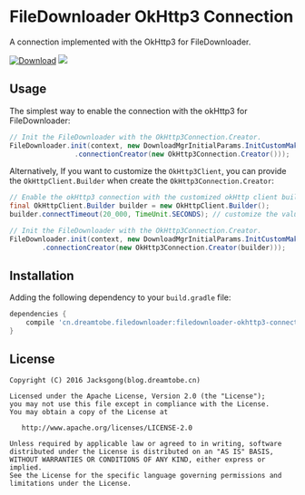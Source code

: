 # FileDownloader OkHttp3 Connection

A connection implemented with the OkHttp3 for FileDownloader.

[![Download][bintray_svg]][bintray_url]
![][file_downloader_svg]

## Usage

The simplest way to enable the connection with the okHttp3 for FileDownloader:

```java
// Init the FileDownloader with the OkHttp3Connection.Creator.
FileDownloader.init(context, new DownloadMgrInitialParams.InitCustomMaker()
                .connectionCreator(new OkHttp3Connection.Creator()));
```

Alternatively, If you want to customize the `OkHttp3Client`, you can provide the `OkHttpClient.Builder` when create the `OkHttp3Connection.Creator`:

```java
// Enable the okHttp3 connection with the customized okHttp client builder.
final OkHttpClient.Builder builder = new OkHttpClient.Builder();
builder.connectTimeout(20_000, TimeUnit.SECONDS); // customize the value of the connect timeout.

// Init the FileDownloader with the OkHttp3Connection.Creator.
FileDownloader.init(context, new DownloadMgrInitialParams.InitCustomMaker()
        .connectionCreator(new OkHttp3Connection.Creator(builder)));
```

## Installation

Adding the following dependency to your `build.gradle` file:

```groovy
dependencies {
    compile 'cn.dreamtobe.filedownloader:filedownloader-okhttp3-connection:1.0.0'
}
```

## License

```
Copyright (C) 2016 Jacksgong(blog.dreamtobe.cn)

Licensed under the Apache License, Version 2.0 (the "License");
you may not use this file except in compliance with the License.
You may obtain a copy of the License at

   http://www.apache.org/licenses/LICENSE-2.0

Unless required by applicable law or agreed to in writing, software
distributed under the License is distributed on an "AS IS" BASIS,
WITHOUT WARRANTIES OR CONDITIONS OF ANY KIND, either express or implied.
See the License for the specific language governing permissions and
limitations under the License.
```

[file_downloader_svg]: https://img.shields.io/badge/Android-FileDownloader-orange.svg
[bintray_svg]: https://api.bintray.com/packages/jacksgong/maven/filedownloader-okhttp3-connection/images/download.svg
[bintray_url]: https://bintray.com/jacksgong/maven/filedownloader-okhttp3-connection/_latestVersion
